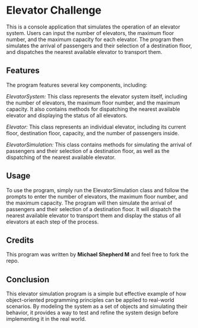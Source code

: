 # Elevator Challenge
This is a console application that simulates the operation of an elevator system. Users can input the number of elevators, the maximum floor number, and the maximum capacity for each elevator. The program then simulates the arrival of passengers and their selection of a destination floor, and dispatches the nearest available elevator to transport them.

## Features
The program features several key components, including:

_ElevatorSystem:_ This class represents the elevator system itself, including the number of elevators, the maximum floor number, and the maximum capacity. It also contains methods for dispatching the nearest available elevator and displaying the status of all elevators.

_Elevator:_ This class represents an individual elevator, including its current floor, destination floor, capacity, and the number of passengers inside.

_ElevatorSimulation:_ This class contains methods for simulating the arrival of passengers and their selection of a destination floor, as well as the dispatching of the nearest available elevator.

## Usage
To use the program, simply run the ElevatorSimulation class and follow the prompts to enter the number of elevators, the maximum floor number, and the maximum capacity. The program will then simulate the arrival of passengers and their selection of a destination floor. It will dispatch the nearest available elevator to transport them and display the status of all elevators at each step of the process.

## Credits
This program was written by **Michael Shepherd M** and feel free to fork the repo.

## Conclusion
This elevator simulation program is a simple but effective example of how object-oriented programming principles can be applied to real-world scenarios. By modeling the system as a set of objects and simulating their behavior, it provides a way to test and refine the system design before implementing it in the real world.
